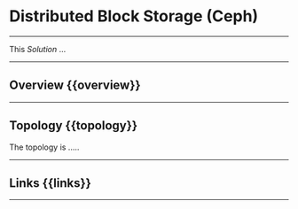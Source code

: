 # Distributed Block Storage (Ceph)
___

This *Solution* ...
___

## Overview  {{overview}}

___


## Topology {{topology}}

The topology is .....

___


## Links {{links}}

___


